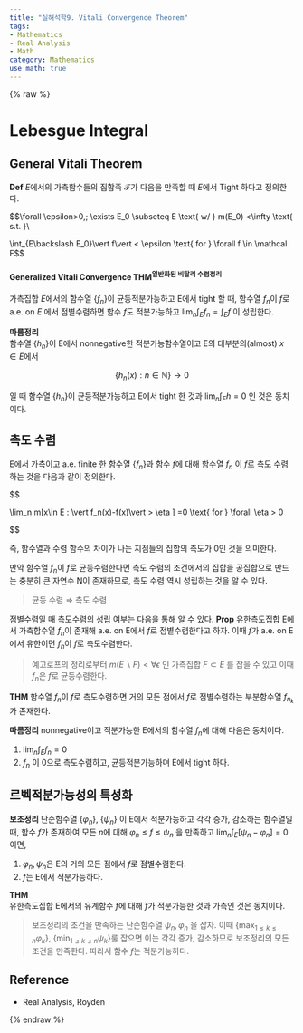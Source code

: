 ```yaml
---
title: "실해석학9. Vitali Convergence Theorem"
tags:
- Mathematics
- Real Analysis
- Math
category: Mathematics
use_math: true
---
```

{% raw %}
# Lebesgue Integral
## General Vitali Theorem
**Def**
$E$에서의 가측함수들의 집합족 $\mathcal F$가 다음을 만족할 때 $E$에서 Tight 하다고 정의한다.   

$$\forall \epsilon>0,\; \exists E_0 \subseteq E \text{ w/  } m(E_0) <\infty \text{    s.t.  }\\

\int_{E\backslash E_0}\vert f\vert  < \epsilon \text{   for   } \forall f \in \mathcal F$$

#### **Generalized Vitali Convergence THM**<sup>일반화된 비탈리 수렴정리<sup>
가측집합 $E$에서의 함수열 {$f_n$}이 균등적분가능하고 E에서 tight 할 때, 함수열 $f_n$이 $f$로 a.e. on $E$ 에서 점별수렴하면 함수 $f$도 적분가능하고 $\lim_n\int_Ef_n=\int_Ef$ 이 성립한다.

**따름정리**   
함수열 {$h_n$}이 E에서 nonnegative한 적분가능함수열이고 E의 대부분의(almost) $x \in E$에서   

$$\{h_n(x) : n \in \mathbb{N}\} \to 0$$   

일 때 함수열 {$h_n$}이 균등적분가능하고 E에서 tight 한 것과 $\lim_n\int_Eh = 0$ 인 것은 동치이다.

## 측도 수렴
E에서 가측이고 a.e. finite 한 함수열 {$f_n$}과 함수 $f$에 대해 함수열 $f_n$ 이 $f$로 측도 수렴하는 것을 다음과 같이 정의한다.

$$

\lim_n m[x\in E : \vert f_n(x)-f(x)\vert  > \eta ] =0 \text{   for   } \forall \eta > 0

$$ 

즉, 함수열과 수렴 함수의 차이가 나는 지점들의 집합의 측도가 0인 것을 의미한다.   

만약 함수열 $f_n$이 $f$로 균등수렴한다면 측도 수렴의 조건에서의 집합을 공집합으로 만드는 충분히 큰 자연수 N이 존재하므로, 측도 수렴 역시 성립하는 것을 알 수 있다.
> 균등 수렴 $\Rightarrow$ 측도 수렴   

점별수렴일 때 측도수렴의 성립 여부는 다음을 통해 알 수 있다.
**Prop** 유한측도집합 E에서 가측함수열 $f_n$이 존재해 a.e. on E에서 $f$로 점별수렴한다고 하자. 이때 $f$가 a.e. on E에서 유한이면 $f_n$이 $f$로 측도수렴한다.
>예고로프의 정리로부터 $m(E \backslash F) < \forall\epsilon$ 인 가측집합 $F \subset E$ 를 잡을 수 있고 이때 $f_n$은 $f$로 균등수렴한다.   

**THM** 함수열 $f_n$이 $f$로 측도수렴하면 거의 모든 점에서 $f$로 점별수렴하는 부분함수열 $f_{n_k}$ 가 존재한다. 

**따름정리** nonnegative이고 적분가능한 E에서의 함수열 $f_n$에 대해 다음은 동치이다.
1. $\lim_n\int_Ef_n =0$
2. $f_n$ 이 0으로 측도수렴하고, 균등적분가능하며 E에서 tight 하다.

## 르벡적분가능성의 특성화
**보조정리**
단순함수열 {$\varphi_n$}, {$\psi_n$} 이 E에서 적분가능하고 각각 증가, 감소하는 함수열일 때, 함수 $f$가 존재하여 모든 $n$에 대해 $\varphi_n \leq f \leq \psi_n$ 을 만족하고 $\lim_n\int_E[\psi_n-\varphi_n] = 0$ 이면,   
1. $\varphi_n, \psi_n$은 E의 거의 모든 점에서 $f$로 점별수렴한다.
2. $f$는 E에서 적분가능하다.

**THM**   
유한측도집합 E에서의 유계함수 $f$에 대해 $f$가 적분가능한 것과 가측인 것은 동치이다.

> 보조정리의 조건을 만족하는 단순함수열 $\psi_n, \varphi_n$ 을 잡자. 이때 {$\max_{1\leq k \leq n}\varphi_k$}, {$\min_{1\leq k \leq n}\psi_k$}룰 잡으면 이는 각각 증가, 감소하므로 보조정리의 모든 조건을 만족한다. 따라서 함수 $f$는 적분가능하다.
> 

## Reference
 - Real Analysis, Royden

{% endraw %}
